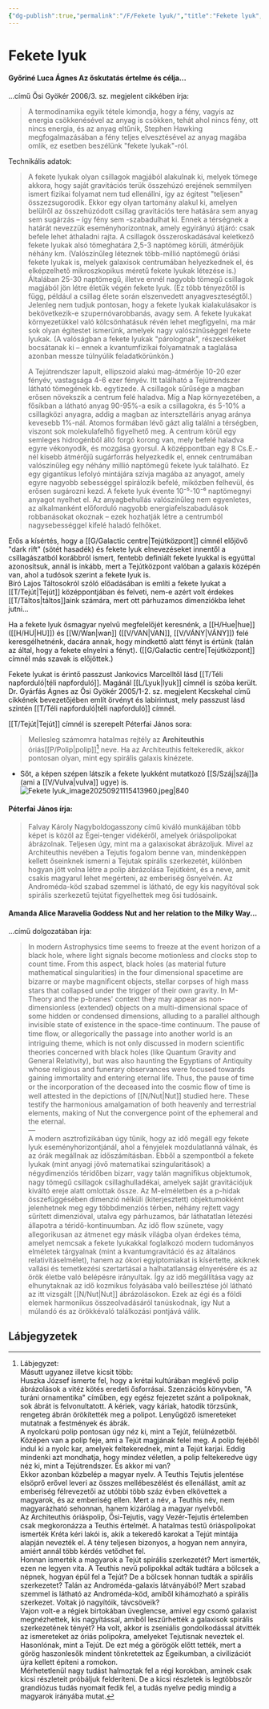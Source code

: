 ```yaml
---
{"dg-publish":true,"permalink":"/F/Fekete lyuk/","title":"Fekete lyuk","tags":["Englishtexttranslated"],"created":"2023-11-18T08:58","updated":"2025-09-21T11:55"}
---
```



# Fekete lyuk

#### Győriné Luca Ágnes Az őskutatás értelme és célja...

...című Ősi Gyökér 2006/3. sz. megjelent cikkében írja:  
> A termodinamika egyik tétele kimondja, hogy a fény, vagyis az energia csökkenésével az anyag is csökken, tehát ahol nincs fény, ott nincs energia, és az anyag eltűnik, Stephen Hawking megfogalmazásában a fény teljes elvesztésével az anyag magába omlik, ez esetben beszélünk "fekete lyukak"-ról.  

Technikális adatok:  
> A fekete lyukak olyan csillagok magjából alakulnak ki, melyek tömege akkora, hogy saját gravitációs terük összehúzó erejének semmilyen ismert fizikai folyamat nem tud ellenállni, így az égitest "teljesen" összezsugorodik. Ekkor egy olyan tartomány alakul ki, amelyen belülről az összehúzódott csillag gravitációs tere hatására sem anyag sem sugárzás – így fény sem -szabadulhat ki. Ennek a térségnek a határát nevezzük eseményhorizontnak, amely egyirányú átjáró: csak befele lehet áthaladni rajta. A csillagok összeroskadásával keletkező fekete lyukak alsó tömeghatára 2,5-3 naptömeg körüli, átmérőjük néhány km. (Valószínűleg léteznek több-millió naptömegű óriási fekete lyukak is, melyek galaxisok centrumában helyezkednek el, és elképzelhető mikroszkopikus méretű fekete lyukak létezése is.) Általában 25-30 naptömegű, illetve ennél nagyobb tömegű csillagok magjából jön létre életük végén fekete lyuk. (Ez több tényezőtől is függ, például a csillag élete során elszenvedett anyagveszteségtől.) Jelenleg nem tudjuk pontosan, hogy a fekete lyukak kialakulásakor is bekövetkezik-e szupernóvarobbanás, avagy sem. A fekete lyukakat környezetükkel való kölcsönhatásuk révén lehet megfigyelni, ma már sok olyan égitestet ismerünk, amelyek nagy valószínűséggel fekete lyukak. (A valóságban a fekete lyukak "párolognak", részecskéket bocsátanak ki – ennek a kvantumfizikai folyamatnak a taglalása azonban messze túlnyúlik feladatkörünkön.)  
>
> A Tejútrendszer lapult, ellipszoid alakú mag-átmérője 10-20 ezer fényév, vastagsága 4-6 ezer fényév. Itt található a Tejútrendszer látható tömegének kb. egytizede. A csillagok sűrűsége a magban erősen növekszik a centrum felé haladva. Míg a Nap környezetében, a fősíkban a látható anyag 90-95%-a esik a csillagokra, és 5-10% a csillagközi anyagra, addig a magban az intersztelláris anyag aránya kevesebb 1%-nál. Atomos formában lévő gázt alig találni a térségben, viszont sok molekulafelhő figyelhető meg. A centrum körül egy semleges hidrogénből álló forgó korong van, mely befelé haladva egyre vékonyodik, és mozgása gyorsul. A középpontban egy 8 Cs.E.-nél kisebb átmérőjű sugárforrás helyezkedik el, ennek centrumában valószínűleg egy néhány millió naptömegű fekete lyuk található. Ez egy gigantikus lefolyó mintájára szívja magába az anyagot, amely egyre nagyobb sebességgel spirálozik befelé, miközben felhevül, és erősen sugározni kezd. A fekete lyuk évente 10⁻⁵-10⁻⁶ naptömegnyi anyagot nyelhet el. Az anyagbehullás valószínűleg nem egyenletes, az alkalmanként előforduló nagyobb energiafelszabadulások robbanásokat okoznak – ezek hozhatják létre a centrumból nagysebességgel kifelé haladó felhőket.  

Erős a kísértés, hogy a [[G/Galactic centre\|Tejútközpont]] címnél előjövő "dark rift" (sötét hasadék) és fekete lyuk elnevezéseket innentől a csillagászatból korábbról ismert, fentebb definiált fekete lyukkal is egyúttal azonosítsuk, annál is inkább, mert a Tejútközpont valóban a galaxis középén van, ahol a tudósok szerint a fekete lyuk is.  
Bíró Lajos Táltosokról szóló előadásában is említi a fekete lyukat a [[T/Tejút\|Tejút]] középpontjában és felveti, nem-e azért volt érdekes [[T/Táltos\|táltos]]aink számára, mert ott párhuzamos dimenziókba lehet jutni...  

Ha a fekete lyuk ősmagyar nyelvű megfelelőjét keresnénk, a [[H/Hue\|hue]] ([[H/HU\|HU]]) és [[W/Wan\|wan]] ([[V/VAN\|VAN]], [[V/VÁNY\|VÁNY]]) felé keresgélhetnénk, dacára annak, hogy mindkettő alatt fényt is értünk (talán az által, hogy a fekete elnyelni a fényt). ([[G/Galactic centre\|Tejútközpont]] címnél más szavak is előjöttek.)  

Fekete lyukat is érintő passzust Jankovics Marcelltől lásd [[T/Téli napforduló\|téli napforduló]]. Magánál [[L/Lyuk\|lyuk]] címnél is szóba került.  
Dr. Gyárfás Ágnes az Ősi Gyökér 2005/1-2. sz. megjelent Kecskehal című cikkének bevezetőjében említ örvényt és labirintust, mely passzust lásd szintén [[T/Téli napforduló\|téli napforduló]] címnél.  

[[T/Tejút\|Tejút]] címnél is szerepelt Péterfai János sora:  
> Mellesleg számomra hatalmas rejtély az **Architeuthis** óriás[[P/Polip\|polip]][^1] neve. Ha az Architeuthis feltekeredik, akkor pontosan olyan, mint egy spirális galaxis kinézete.  
- Sőt, a képen szépen látszik a fekete lyukként mutatkozó [[S/Száj\|száj]]a (ami a [[V/Vulva\|vulva]] ugye) is.
![Fekete lyuk_image20250921115413960.jpeg|840](/img/user/F/assets/Fekete%20lyuk_image20250921115413960.jpeg)

#### Péterfai János írja:

> Falvay Károly Nagyboldogasszony című kiváló munkájában több képet is közöl az Égei-tenger vidékéről, amelyek óriáspolipokat ábrázolnak. Teljesen úgy, mint ma a galaxisokat ábrázoljuk. Mivel az Architeuthis nevében a Tejutis fogalom benne van, mindenképpen kellett őseinknek ismerni a Tejutak spirális szerkezetét, különben hogyan jött volna létre a polip ábrázolása Tejútként, és a neve, amit csakis magyarul lehet megérteni, az emberiség ősnyelvén. Az Androméda-köd szabad szemmel is látható, de egy kis nagyítóval sok spirális szerkezetű tejútat figyelhettek meg ősi tudósaink.  

#### Amanda Alice Maravelia Goddess Nut and her relation to the Milky Way...  

...című dolgozatában írja:  
> In modern Astrophysics time seems to freeze at the event horizon of a black hole, where light signals become motionless and clocks stop to count time. From this aspect, black holes (as material future mathematical singularities) in the four dimensional spacetime are bizarre or maybe magniﬁcent objects, stellar corpses of high mass stars that collapsed under the trigger of their own gravity. In M-Theory and the p-branes' context they may appear as non-dimensionless (extended) objects on a multi-dimensional space of some hidden or condensed dimensions, alluding to a parallel although invisible state of existence in the space-time continuum. The pause of time ﬂow, or allegorically the passage into another world is an intriguing theme, which is not only discussed in modern scientiﬁc theories concerned with black holes (like Quantum Gravity and General Relativity), but was also haunting the Egyptians of Antiquity whose religious and funerary observances were focused towards gaining immortality and entering eternal life. Thus, the pause of time or the incorporation of the deceased into the cosmic ﬂow of time is well attested in the depictions of [[N/Nut\|Nut]] studied here. These testify the harmonious amalgamation of both heavenly and terrestrial elements, making of Nut the convergence point of the ephemeral and the eternal.  
> —  
> A modern asztrofizikában úgy tűnik, hogy az idő megáll egy fekete lyuk eseményhorizontjánál, ahol a fényjelek mozdulatlanná válnak, és az órák megállnak az időszámításban. Ebből a szempontból a fekete lyukak (mint anyagi jövő matematikai szingularitások) a négydimenziós téridőben bizarr, vagy talán magniﬁkus objektumok, nagy tömegű csillagok csillaghulladékai, amelyek saját gravitációjuk kiváltó ereje alatt omlottak össze. Az M-elméletben és a p-hidak összefüggésében dimenzió nélküli (kiterjesztett) objektumokként jelenhetnek meg egy többdimenziós térben, néhány rejtett vagy sűrített dimenzióval, utalva egy párhuzamos, bár láthatatlan létezési állapotra a téridő-kontinuumban. Az idő ﬂow szünete, vagy allegorikusan az átmenet egy másik világba olyan érdekes téma, amelyet nemcsak a fekete lyukakkal foglalkozó modern tudományos elméletek tárgyalnak (mint a kvantumgravitáció és az általános relativitáselmélet), hanem az ókori egyiptomiakat is kísértette, akiknek vallási és temetkezési szertartásai a halhatatlanság elnyerésére és az örök életbe való belépésre irányultak. Így az idő megállítása vagy az elhunytaknak az idő kozmikus folyásába való beillesztése jól látható az itt vizsgált [[N/Nut\|Nut]] ábrázolásokon. Ezek az égi és a földi elemek harmonikus összeolvadásáról tanúskodnak, így Nut a múlandó és az örökkévaló találkozási pontjává válik.  

## Lábjegyzetek

[^1]: Lábjegyzet:  
Másutt ugyanez illetve kicsit több:  
Huszka József ismerte fel, hogy a krétai kultúrában meglévő polip ábrázolások a vitéz kötés eredeti ősforrásai. Szenzációs könyvben, "A turáni ornamentika" címűben, egy egész fejezetet szánt a polipoknak, sok ábrát is felvonultatott. A kériek, vagy káriak, hatodik törzsünk, rengeteg ábrán örökítették meg a polipot. Lenyűgöző ismereteket mutatnak a festmények és ábrák.  
A nyolckarú polip pontosan úgy néz ki, mint a Tejút, felülnézetből. Középen van a polip feje, ami a Tejút magjának felel meg. A polip fejéből indul ki a nyolc kar, amelyek feltekerednek, mint a Tejút karjai. Eddig mindenki azt mondhatja, hogy mindez véletlen, a polip feltekeredve úgy néz ki, mint a Tejútrendszer. És akkor mi van?  
Ekkor azonban közbelép a magyar nyelv. A Teuthis Tejutis jelentése elsöprő erővel leveri az összes mellébeszélést és ellenállást, amit az emberiség félrevezetői az utóbbi több száz évben elkövettek a magyarok, és az emberiség ellen. Mert a név, a Teuthis név, nem magyarázható sehonnan, hanem kizárólag a magyar nyelvből.  
Az Architeuthis óriáspolip, Ősi-Tejutis, vagy Vezér-Tejutis értelemben csak megkoronázza a Teuthis értelmét. A hatalmas testű óriáspolipokat ismerték Kréta kéri lakói is, akik a tekeredő karokat a Tejút mintája alapján nevezték el. A tény teljesen bizonyos, a hogyan nem annyira, amiért annál több kérdés vetődhet fel.  
Honnan ismerték a magyarok a Tejút spirális szerkezetét? Mert ismerték, ezen ne legyen vita. A Teuthis nevű polipokkal adták tudtára a bölcsek a népnek, hogyan épül fel a Tejút? De a bölcsek honnan tudták a spirális szerkezetet? Talán az Androméda-galaxis látványából? Mert szabad szemmel is látható az Androméda-köd, amiből kihámozható a spirális szerkezet. Voltak jó nagyítóik, távcsöveik?  
Vajon volt-e a régiek birtokában üveglencse, amivel egy csomó galaxist megnézhettek, kis nagyítással, amiből leszűrhették a galaxisok spirális szerkezetének tényét? Ha volt, akkor is zseniális gondolkodással átvitték az ismereteket az óriás polipokra, amelyeket Tejutisnak neveztek el. Hasonlónak, mint a Tejút. De ezt még a görögök előtt tették, mert a görög haszonlesők mindent tönkretettek az Égeikumban, a civilizációt újra kellett építeni a romokon.  
Mérhetetlenül nagy tudást halmoztak fel a régi korokban, aminek csak kicsi részleteit próbáljuk felderíteni. De a kicsi részletek is legtöbbször grandiózus tudás nyomait fedik fel, a tudás nyelve pedig mindig a magyarok irányába mutat.  